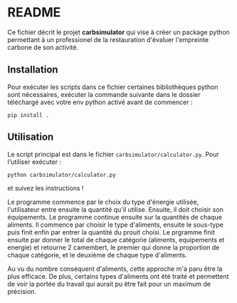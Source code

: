 # README

Ce fichier décrit le projet **carbsimulator** qui vise à créer un package python permettant à un professionel de la restauration d'évaluer l'empreinte carbone de son activité.

## Installation

Pour exécuter les scripts dans ce fichier certaines bibliothèques python sont nécessaires, exécuter la commande suivante dans le dossier téléchargé avec votre env python activé avant de commencer :
```
pip install .
```

## Utilisation

Le script principal est dans le fichier `carbsimulator/calculator.py`. Pour l'utiliser exécuter :
```
python carbsimulator/calculator.py
```
et suivez les instructions !

Le programme commence par le choix du type d'énergie utilisée, l'utilisateur entre ensuite la quantité qu'il utilise. Ensuite, il doit choisir son équipements.
Le programme continue ensuite sur la quantités de chaque aliments. Il commence par choisir le type d'aliments, ensuite le sous-type puis finit enfin par entrer la quantité du prouit choisi.
Le prgramme finit ensuite par donner le total de chaque catégorie (aliments, equipements et energie) et retourne 2 camembert, le premier qui donne la proportion de chaque catégorie, et le deuxième de chaque type d'aliments.

Au vu du nombre conséquent d'aliments, cette approche m'a paru être la plus efficace. De plus, certains types d'aliments ont été traité et permettent de voir la portée du travail qui aurait pu être fait pour un maximum de précision.
